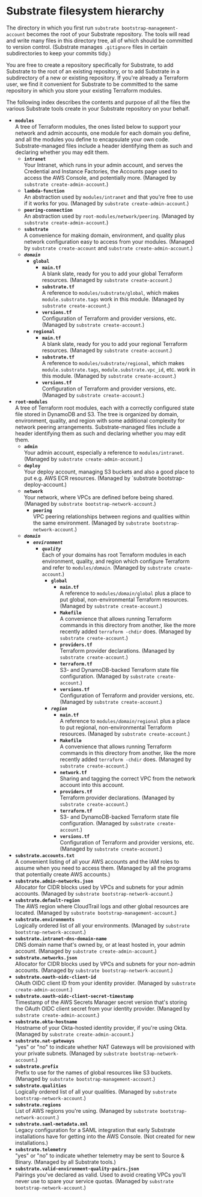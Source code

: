 # Substrate filesystem hierarchy

The directory in which you first run `substrate bootstrap-management-account` becomes the root of your Substrate repository. The tools will read and write many files in this directory tree, all of which should be committed to version control. (Substrate manages `.gitignore` files in certain subdirectories to keep your commits tidy.)

You are free to create a repository specifically for Substrate, to add Substrate to the root of an existing repository, or to add Substrate in a subdirectory of a new or existing repository. If you're already a Terraform user, we find it convenient for Substrate to be committed to the same repository in which you store your existing Terraform modules.

The following index describes the contents and purpose of all the files the various Substrate tools create in your Substrate repository on your behalf.

- **`modules`**  
  A tree of Terraform modules, the ones listed below to support your network and admin accounts, one module for each domain you define, and all the modules you define to encapsulate your own code. Substrate-managed files include a header identifying them as such and declaring whether you may edit them.
    - **`intranet`**  
      Your Intranet, which runs in your admin account, and serves the Credential and Instance Factories, the Accounts page used to access the AWS Console, and potentially more. (Managed by `substrate create-admin-account`.)
    - **`lambda-function`**  
      An abstraction used by `modules/intranet` and that you're free to use if it works for you. (Managed by `substrate create-admin-account`.)
    - **`peering-connection`**  
      An abstraction used by `root-modules/network/peering`. (Managed by `substrate create-admin-account`.)
    - **`substrate`**  
      A convenience for making domain, environment, and quality plus network configuration easy to access from your modules. (Managed by `substrate create-account` and `substrate create-admin-account`.)
    - **<code><em>domain</em></code>**
        - **`global`**
            - **`main.tf`**  
              A blank slate, ready for you to add your global Terraform resources. (Managed by `substrate create-account`.)
            - **`substrate.tf`**  
              A reference to `modules/substrate/global`, which makes `module.substrate.tags` work in this module. (Managed by `substrate create-account`.)
            - **`versions.tf`**  
              Configuration of Terraform and provider versions, etc. (Managed by `substrate create-account`.)
        - **`regional`**
            - **`main.tf`**  
              A blank slate, ready for you to add your regional Terraform resources. (Managed by `substrate create-account`.)
            - **`substrate.tf`**  
              A reference to `modules/substrate/regional`, which makes `module.substrate.tags`, `module.substrate.vpc_id`, etc. work in this module. (Managed by `substrate create-account`.)
            - **`versions.tf`**  
              Configuration of Terraform and provider versions, etc. (Managed by `substrate create-account`.)
- **`root-modules`**  
  A tree of Terraform root modules, each with a correctly configured state file stored in DynamoDB and S3. The tree is organized by domain, environment, quality, and region with some additional complexity for network peering arrangements. Substrate-managed files include a header identifying them as such and declaring whether you may edit them.
    - **`admin`**  
      Your admin account, especially a reference to `modules/intranet`. (Managed by `substrate create-admin-account`.)
    - **`deploy`**  
      Your deploy account, managing S3 buckets and also a good place to put e.g. AWS ECR resources. (Managed by `substrate bootstrap-deploy-account.)
    - **`network`**  
      Your network, where VPCs are defined before being shared. (Managed by `substrate bootstrap-network-account`.)
        - **`peering`**  
          VPC peering relationships between regions and qualities within the same environment. (Managed by `substrate bootstrap-network-account`.)
    - **<code><em>domain</em></code>**
        - **<code><em>environment</em></code>**
            - **<code><em>quality</em></code>**  
              Each of your domains has root Terraform modules in each environment, quality, and region which configure Terraform and refer to <code>modules/<em>domain</em></code>. (Managed by `substrate create-account`.)
                - **`global`**
                    - **`main.tf`**  
                      A reference to <code>modules/<em>domain</em>/global</code> plus a place to put global, non-environmental Terraform resources. (Managed by `substrate create-account`.)
                    - **`Makefile`**  
                      A convenience that allows running Terraform commands in this directory from another, like the more recently added `terraform -chdir` does. (Managed by `substrate create-account`.)
                    - **`providers.tf`**  
                      Terraform provider declarations. (Managed by `substrate create-account`.)
                    - **`terraform.tf`**  
                      S3- and DynamoDB-backed Terraform state file configuration. (Managed by `substrate create-account`.)
                    - **`versions.tf`**  
                      Configuration of Terraform and provider versions, etc. (Managed by `substrate create-account`.)
                - **<code><em>region</em></code>**
                    - **`main.tf`**  
                      A reference to <code>modules/<em>domain</em>/regional</code> plus a place to put regional, non-environmental Terraform resources. (Managed by `substrate create-account`.)
                    - **`Makefile`**  
                      A convenience that allows running Terraform commands in this directory from another, like the more recently added `terraform -chdir` does. (Managed by `substrate create-account`.)
                    - **`network.tf`**  
                      Sharing and tagging the correct VPC from the network account into this account.
                    - **`providers.tf`**  
                      Terraform provider declarations. (Managed by `substrate create-account`.)
                    - **`terraform.tf`**  
                      S3- and DynamoDB-backed Terraform state file configuration. (Managed by `substrate create-account`.)
                    - **`versions.tf`**  
                      Configuration of Terraform and provider versions, etc. (Managed by `substrate create-account`.)
- **`substrate.accounts.txt`**  
  A convenient listing of all your AWS accounts and the IAM roles to assume when you need to access them. (Managed by all the programs that potentially create AWS accounts.)
- **`substrate.admin-networks.json`**  
  Allocator for CIDR blocks used by VPCs and subnets for your admin accounts. (Managed by `substrate bootstrap-network-account`.)
- **`substrate.default-region`**  
  The AWS region where CloudTrail logs and other global resources are located. (Managed by `substrate bootstrap-management-account`.)
- **`substrate.environments`**  
  Logically ordered list of all your environments. (Managed by `substrate bootstrap-network-account`.)
- **`substrate.intranet-dns-domain-name`**  
  DNS domain name that's owned by, or at least hosted in, your admin account. (Managed by `substrate create-admin-account`.)
- **`substrate.networks.json`**  
  Allocator for CIDR blocks used by VPCs and subnets for your non-admin accounts. (Managed by `substrate bootstrap-network-account`.)
- **`substrate.oauth-oidc-client-id`**  
  OAuth OIDC client ID from your identity provider. (Managed by `substrate create-admin-account`.)
- **`substrate.oauth-oidc-client-secret-timestamp`**  
  Timestamp of the AWS Secrets Manager secret version that's storing the OAuth OIDC client secret from your identity provider. (Managed by `substrate create-admin-account`.)
- **`substrate.okta-hostname`**  
  Hostname of your Okta-hosted identity provider, if you're using Okta. (Managed by `substrate create-admin-account`.)
- **`substrate.nat-gateways`**  
  "yes" or "no" to indicate whether NAT Gateways will be provisioned with your private subnets. (Managed by `substrate bootstrap-network-account`.)
- **`substrate.prefix`**  
  Prefix to use for the names of global resources like S3 buckets. (Managed by `substrate bootstrap-management-account`.)
- **`substrate.qualities`**  
  Logically ordered list of all your qualities. (Managed by `substrate bootstrap-network-account`.)
- **`substrate.regions`**  
  List of AWS regions you're using. (Managed by `substrate bootstrap-network-account`.)
- **`substrate.saml-metadata.xml`**  
  Legacy configuration for a SAML integration that early Substrate installations have for getting into the AWS Console. (Not created for new installations.)
- **`substrate.telemetry`**  
  "yes" or "no" to indicate whether telemetry may be sent to Source &amp; Binary. (Managed by all Substrate tools.)
- **`substrate.valid-environment-quality-pairs.json`**  
  Pairings you've declared as valid. Used to avoid creating VPCs you'll never use to spare your service quotas. (Managed by `substrate bootstrap-network-account`.)
